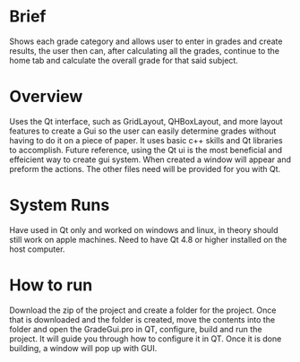 # Brief
Shows each grade category and allows user to enter in grades and create results, the user then can, after calculating all the grades, continue to the home tab and calculate the overall grade for that said subject.

# Overview
Uses the Qt interface, such as GridLayout, QHBoxLayout, and more layout features to create a Gui so the user can easily determine grades without having to do it on a piece of paper. It uses basic c++ skills and Qt libraries to accomplish. Future reference, using the Qt ui is the most beneficial and effeicient way to create gui system. When created a window will appear and preform the actions. The other files need will be provided for you with Qt.

# System Runs
Have used in Qt only and worked on windows and linux, in theory should still work on apple machines. Need to have Qt 4.8 or higher installed on the host computer.

# How to run
Download the zip of the project and create a folder for the project. Once that is downloaded and the folder is created, move the contents into the folder and open the GradeGui.pro in QT, configure, build and run the project. It will guide you through how to configure it in QT. Once it is done building, a window will pop up with GUI.
